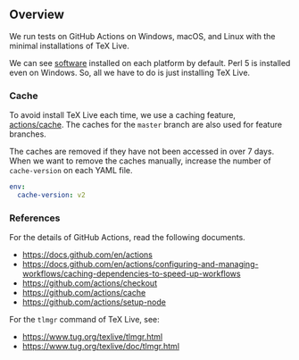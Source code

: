 ## Overview

We run tests on GitHub Actions on Windows, macOS, and Linux with the minimal installations of TeX Live.

We can see [software](https://docs.github.com/en/actions/reference/software-installed-on-github-hosted-runners) installed on each platform by default. Perl 5 is installed even on Windows. So, all we have to do is just installing TeX Live.

### Cache

To avoid install TeX Live each time, we use a caching feature, [actions/cache](https://github.com/actions/cache). The caches for the `master` branch are also used for feature branches.

The caches are removed if they have not been accessed in over 7 days.
When we want to remove the caches manually, increase the number of `cache-version` on each YAML file.

```yaml
env:
  cache-version: v2
```

### References

For the details of GitHub Actions, read the following documents.

- https://docs.github.com/en/actions
- https://docs.github.com/en/actions/configuring-and-managing-workflows/caching-dependencies-to-speed-up-workflows
- https://github.com/actions/checkout
- https://github.com/actions/cache
- https://github.com/actions/setup-node

For the `tlmgr` command of TeX Live, see:

- https://www.tug.org/texlive/tlmgr.html
- https://www.tug.org/texlive/doc/tlmgr.html
